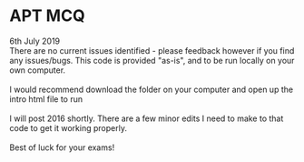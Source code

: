 # APT MCQ

6th July 2019<br/>
There are no current issues identified - please feedback however if you find any issues/bugs. This code is provided "as-is", 
and to be run locally on your own computer.
<br/><br/>
I would recommend download the folder on your computer and open up the intro html file to run
<br/><br/>
I will post 2016 shortly. There are a few minor edits I need to make to that code to get it working properly.
<br/><br/>
Best of luck for your exams!
